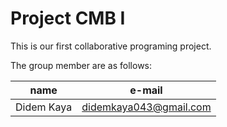 # Project CMB I
This is our first collaborative programing project.

The group member are as follows:

|name|e-mail| 
|-----|------|
|Didem Kaya| didemkaya043@gmail.com|
